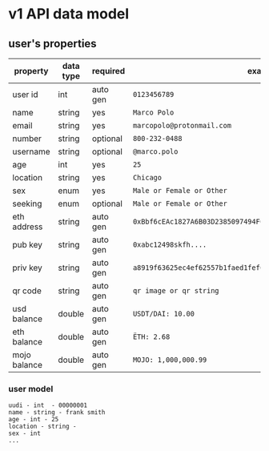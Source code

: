 # v1 API data model
     
## user's properties

| property  | data type  | required       | example       |
| ---       | ---        | -------------  | ------------  |
| user id   | int        |   auto gen     | `0123456789`  |
| name      | string     |   yes          | `Marco Polo`  |
| email      | string     |   yes          | `marcopolo@protonmail.com`  |
| number      | string     |   optional          | `800-232-0488`  |
| username      | string     |   optional          | `@marco.polo`  |
| age       | int        |   yes          | `25`          |
| location  | string     |   yes          | `Chicago`     |
| sex       | enum       |   yes          | `Male or Female or Other`  |
| seeking   | enum       |   optional     | `Male or Female or Other`  |
| eth address | string   |   auto gen     | `0xBbf6cEAc1827A6B03D2385097494F0CeF859615f`  |
| pub key | string   |   auto gen     | `0xabc12498skfh....`  |
| priv key | string   |   auto gen     | `a8919f63625ec4ef62557b1faed1fef6d676d254a69e28fa1f041d946eec8cd6`  |
| qr code | string   |   auto gen     | `qr image or qr string`  |
| usd balance | double   |   auto gen     | `USDT/DAI: 10.00`  |
| eth balance | double   |   auto gen     | `ËTH: 2.68`  |
| mojo balance | double   |   auto gen     | `MOJO: 1,000,000.99`  |



### user model 
```
uudi - int  - 00000001
name - string - frank smith
age - int - 25
location - string - 
sex - int
...
```
